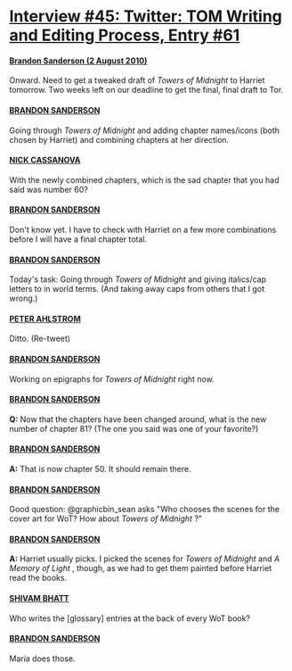 # [Interview #45: Twitter: TOM Writing and Editing Process, Entry #61](https://www.theoryland.com/intvmain.php?i=45#61)

#### [Brandon Sanderson (2 August 2010)](http://twitter.com/BrandonSandrson/status/20119855868)

Onward. Need to get a tweaked draft of
*Towers of Midnight*
to Harriet tomorrow. Two weeks left on our deadline to get the final, final draft to Tor.

#### [BRANDON SANDERSON](http://twitter.com/BrandonSandrson/status/20122532400)

Going through
*Towers of Midnight*
and adding chapter names/icons (both chosen by Harriet) and combining chapters at her direction.

#### [NICK CASSANOVA](http://twitter.com/BreakTheMirror/status/20123128834)

With the newly combined chapters, which is the sad chapter that you had said was number 60?

#### [BRANDON SANDERSON](http://twitter.com/BrandonSandrson/status/20123503945)

Don't know yet. I have to check with Harriet on a few more combinations before I will have a final chapter total.

#### [BRANDON SANDERSON](http://twitter.com/BrandonSandrson/status/20165449167)

Today's task: Going through
*Towers of Midnight*
and giving italics/cap letters to in world terms. (And taking away caps from others that I got wrong.)

#### [PETER AHLSTROM](http://twitter.com/PeterAhlstrom/status/20192883324)

Ditto. (Re-tweet)

#### [BRANDON SANDERSON](http://twitter.com/BrandonSandrson/status/20175540656)

Working on epigraphs for
*Towers of Midnight*
right now.

#### [BRANDON SANDERSON](http://twitter.com/BrandonSandrson/status/20185296529)

**Q:**
Now that the chapters have been changed around, what is the new number of chapter 81? (The one you said was one of your favorite?)

#### [BRANDON SANDERSON](http://twitter.com/BrandonSandrson/status/20185312166)

**A:**
That is now chapter 50. It should remain there.

#### [BRANDON SANDERSON](http://twitter.com/BrandonSandrson/status/20185585219)

Good question: @graphicbin\_sean asks "Who chooses the scenes for the cover art for WoT? How about
*Towers of Midnight*
?"

#### [BRANDON SANDERSON](http://twitter.com/BrandonSandrson/status/20185706428)

**A:**
Harriet usually picks. I picked the scenes for
*Towers of Midnight*
and
*A Memory of Light*
, though, as we had to get them painted before Harriet read the books.

#### [SHIVAM BHATT](http://twitter.com/elektrotal/status/20179299505)

Who writes the [glossary] entries at the back of every WoT book?

#### [BRANDON SANDERSON](http://twitter.com/BrandonSandrson/status/20188353292)

Maria does those.

